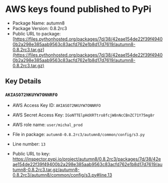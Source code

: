 # AWS keys found published to PyPi

* Package Name: autumn8
* Package Version: 0.8.2rc3
* Public URL to package: [https://files.pythonhosted.org/packages/7d/38/42eae154de22f39f49400b2a298e385aab9563c83acfd762e1b8d17d7619/autumn8-0.8.2rc3.tar.gz](https://files.pythonhosted.org/packages/7d/38/42eae154de22f39f49400b2a298e385aab9563c83acfd762e1b8d17d7619/autumn8-0.8.2rc3.tar.gz)

## Key Details

### `AKIASO72NKUYW7ONNRFO`

* AWS Access Key ID: `AKIASO72NKUYW7ONNRFO`
* AWS Secret Access Key: `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` 
* AWS role name: `user/michal_prod`
* File in package: `autumn8-0.8.2rc3/autumn8/common/config/s3.py`
* Line number: `13`

* Public URL to key: https://inspector.pypi.io/project/autumn8/0.8.2rc3/packages/7d/38/42eae154de22f39f49400b2a298e385aab9563c83acfd762e1b8d17d7619/autumn8-0.8.2rc3.tar.gz/autumn8-0.8.2rc3/autumn8/common/config/s3.py#line.13


